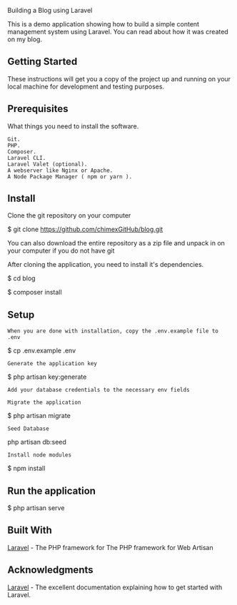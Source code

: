 Building a Blog using Laravel
<p>
This is a demo application showing how to build a simple content management system using Laravel. You can read about how it was created on my blog.
</p>

## Getting Started

These instructions will get you a copy of the project up and running on your local machine for development and testing purposes.

## Prerequisites

What things you need to install the software.

    Git.
    PHP.
    Composer.
    Laravel CLI.
    Laravel Valet (optional).
    A webserver like Nginx or Apache.
    A Node Package Manager ( npm or yarn ).


## Install

Clone the git repository on your computer

$ git clone https://github.com/chimexGitHub/blog.git

You can also download the entire repository as a zip file and unpack in on your computer if you do not have git

After cloning the application, you need to install it's dependencies.

$ cd blog

$ composer install

## Setup

    When you are done with installation, copy the .env.example file to .env

$ cp .env.example .env

    Generate the application key

$ php artisan key:generate


    Add your database credentials to the necessary env fields

    Migrate the application

$ php artisan migrate

    Seed Database

php artisan db:seed

    Install node modules

$ npm install

## Run the application

$ php artisan serve

## Built With

[Laravel](https://laravel.com/) - The PHP framework for The PHP framework for Web Artisan

## Acknowledgments

[Laravel](https://laravel.com/docs/) - The excellent documentation explaining how to get started with Laravel.



